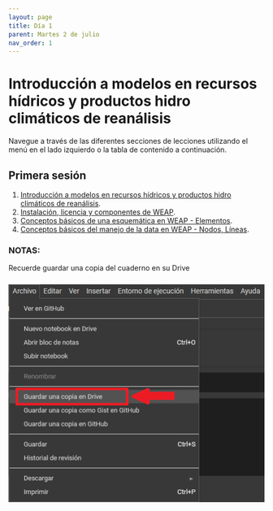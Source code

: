 ```yaml
---
layout: page
title: Día 1
parent: Martes 2 de julio
nav_order: 1
---
```


# Introducción a modelos en recursos hídricos y productos hidro climáticos de reanálisis
Navegue a través de las diferentes secciones de lecciones utilizando el menú en el lado izquierdo o la tabla de contenido a continuación.

## Primera sesión
1. [Introducción a modelos en recursos hídricos y productos hidro climáticos de reanálisis](https://githubtocolab.com/cafigueroao/peru-training-web-2024/blob/main/Notebooks/01_Dia1.ipynb).
2. [Instalación, licencia y componentes de WEAP](https://www.youtube.com/watch?v=KConpCC7gG).
3. [Conceptos básicos de una esquemática en WEAP - Elementos](https://www.youtube.com/watch?v=Ec_htpNjbI0).
4. [Conceptos básicos del manejo de la data en WEAP - Nodos, Líneas](https://www.youtube.com/watch?v=nu1Zb_hs88o).

### NOTAS:
Recuerde guardar una copia del cuaderno en su Drive

<img align="center" src="../images/NotaColabNo1.png"  vspace="10" width="600">